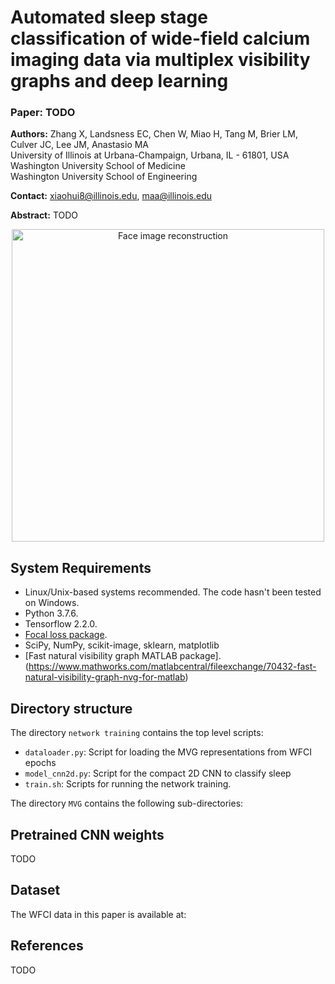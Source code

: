 # Automated sleep stage classification of wide-field calcium imaging data via multiplex visibility graphs and deep learning

### Paper: TODO

**Authors:** Zhang X, Landsness EC, Chen W, Miao H, Tang M, Brier LM, Culver JC, Lee JM, Anastasio MA <br />
University of Illinois at Urbana-Champaign, Urbana, IL - 61801, USA <br>
Washington University School of Medicine<br>
Washington University School of Engineering<br>

**Contact:** xiaohui8@illinois.edu, maa@illinois.edu

**Abstract:** TODO
<p align="center">
<img src="./pic_recon/docs/MVG-CNN.png" alt="Face image reconstruction" width="500"/>
</p>

## System Requirements
- Linux/Unix-based systems recommended. The code hasn't been tested on Windows.
- Python 3.7.6. 
- Tensorflow 2.2.0.
- [Focal loss package](artemmavrin/focal-loss).
- SciPy, NumPy, scikit-image, sklearn, matplotlib
- [Fast natural visibility graph MATLAB package].(https://www.mathworks.com/matlabcentral/fileexchange/70432-fast-natural-visibility-graph-nvg-for-matlab) 
  
## Directory structure
The directory `network training` contains the top level scripts:
- `dataloader.py`: Script for loading the MVG representations from WFCI epochs
- `model_cnn2d.py`: Script for the compact 2D CNN to classify sleep
- `train.sh`: Scripts for running the network training.

The directory `MVG` contains the following sub-directories:

## Pretrained CNN weights
TODO

## Dataset
The WFCI data in this paper is available at: 

## References
TODO 





